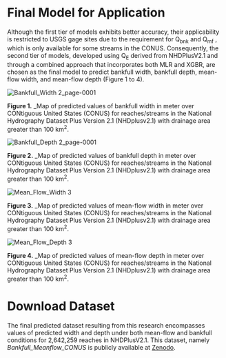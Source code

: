 # Final Model for Application
Although the first tier of models exhibits better accuracy, their applicability is restricted to USGS gage sites due to the requirement for Q<sub>bnk</sub>  and Q<sub>mf</sub> , which is only available for some streams in the CONUS. Consequently, the second tier of models, developed using Q<sub>E</sub>  derived from NHDPlusV2.1 and through a combined approach that incorporates both MLR and XGBR, are chosen as the final model to predict bankfull width, bankfull depth, mean-flow width, and mean-flow depth (Figure 1 to 4).

![Bankfull_Width 2_page-0001](https://github.com/Reizrb/Bankfull-and-mean-flow-channel-geometry-for-CONUS/assets/133435701/13839000-b894-433c-baa6-ad0b6b040b29)

__Figure 1.__ _Map of predicted values of bankfull width in meter over CONtiguous United States (CONUS) for reaches/streams in the National Hydrography Dataset Plus Version 2.1 (NHDplusv2.1) with drainage area greater than 100 km<sup>2</sup>.

![Bankfull_Depth 2_page-0001](https://github.com/Reizrb/Bankfull-and-mean-flow-channel-geometry-for-CONUS/assets/133435701/322531d5-6f72-4471-a26f-9b85061cbcce)

__Figure 2.__ _Map of predicted values of bankfull depth in meter over CONtiguous United States (CONUS) for reaches/streams in the National Hydrography Dataset Plus Version 2.1 (NHDplusv2.1) with drainage area greater than 100 km<sup>2</sup>.

![Mean_Flow_Width 3](https://github.com/Reizrb/Bankfull-and-mean-flow-channel-geometry-for-CONUS/assets/133435701/c80afc7f-c849-4830-907c-5d5721741e3b)

__Figure 3.__ _Map of predicted values of mean-flow width in meter over CONtiguous United States (CONUS) for reaches/streams in the National Hydrography Dataset Plus Version 2.1 (NHDplusv2.1) with drainage area greater than 100 km<sup>2</sup>.

![Mean_Flow_Depth 3](https://github.com/Reizrb/Bankfull-and-mean-flow-channel-geometry-for-CONUS/assets/133435701/7958fb5e-b6d0-4b18-9d6d-febf06a456a0)

__Figure 4.__ _Map of predicted values of mean-flow depth in meter over CONtiguous United States (CONUS) for reaches/streams in the National Hydrography Dataset Plus Version 2.1 (NHDplusv2.1) with drainage area greater than 100 km<sup>2</sup>.

# Download Dataset
The final predicted dataset resulting from this research encompasses values of predicted width and depth under both mean-flow and bankfull conditions for 2,642,259 reaches in NHDPlusV2.1. This dataset, namely _Bankfull_Meanflow_CONUS_ is publicly available at [Zenodo](https://zenodo.org/records/11307037).
